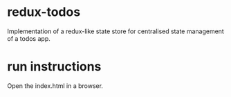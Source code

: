 # redux-todos
Implementation of a redux-like state store for centralised state management of a todos app.

# run instructions

Open the index.html in a browser.

